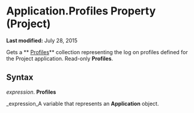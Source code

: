 
# Application.Profiles Property (Project)

 **Last modified:** July 28, 2015

Gets a  ** [Profiles](92ae9d1a-ea4d-1814-1655-f0798f4b18d0.md)** collection representing the log on profiles defined for the Project application. Read-only **Profiles**.

## Syntax

 _expression_. **Profiles**

 _expression_A variable that represents an  **Application** object.

